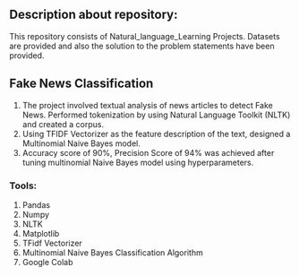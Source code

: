 ## Description about repository:
This repository consists of Natural_language_Learning Projects. Datasets are provided and also the solution to the problem statements have been provided.

## Fake News Classification
1. The project involved textual analysis of news articles to detect Fake News. Performed tokenization by using Natural Language Toolkit (NLTK) and created a corpus.
2. Using TFIDF Vectorizer as the feature description of the text, designed a Multinomial Naive Bayes model. 
3. Accuracy score of 90%, Precision Score of 94% was achieved after tuning multinomial Naive Bayes model using hyperparameters.

### Tools:
1. Pandas
2. Numpy
3. NLTK
4. Matplotlib
5. TFidf Vectorizer
6. Multinomial Naive Bayes Classification Algorithm
7. Google Colab
